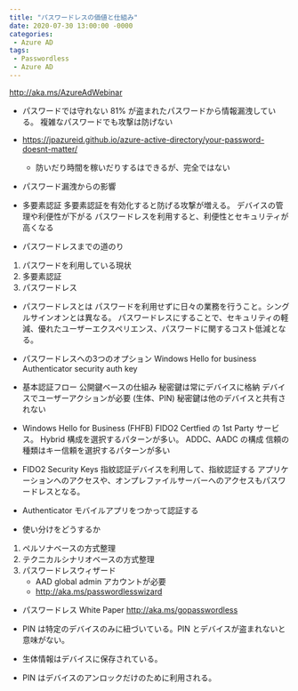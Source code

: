 ```yaml
---
title: "パスワードレスの価値と仕組み"
date: 2020-07-30 13:00:00 -0000
categories: 
 - Azure AD
tags: 
 - Passwordless
 - Azure AD
---
```

http://aka.ms/AzureAdWebinar

+ パスワードでは守れない
81% が盗まれたパスワードから情報漏洩している。
複雑なパスワードでも攻撃は防げない
+ https://jpazureid.github.io/azure-active-directory/your-password-doesnt-matter/
    + 防いだり時間を稼いだりするはできるが、完全ではない

+ パスワード漏洩からの影響

+ 多要素認証
多要素認証を有効化すると防げる攻撃が増える。
デバイスの管理や利便性が下がる
パスワードレスを利用すると、利便性とセキュリティが高くなる

+ パスワードレスまでの道のり
1. パスワードを利用している現状
2. 多要素認証
3. パスワードレス

+ パスワードレスとは
パスワードを利用せずに日々の業務を行うこと。シングルサインオンとは異なる。
パスワードレスにすることで、セキュリティの軽減、優れたユーザーエクスペリエンス、パスワードに関するコスト低減となる。

+ パスワードレスへの3つのオプション
Windows Hello for business
Authenticator
security auth key

+ 基本認証フロー
公開鍵ベースの仕組み
秘密鍵は常にデバイスに格納
デバイスでユーザーアクションが必要 (生体、PIN)
秘密鍵は他のデバイスと共有されない

+ Windows Hello for Business (FHFB)
FIDO2 Certfied の 1st Party サービス。
Hybrid 構成を選択するパターンが多い。
ADDC、AADC の構成
信頼の種類はキー信頼を選択するパターンが多い

+ FIDO2 Security Keys
指紋認証デバイスを利用して、指紋認証する
アプリケーションへのアクセスや、オンプレファイルサーバーへのアクセスもパスワードレスとなる。

+ Authenticator
モバイルアプリをつかって認証する

+ 使い分けをどうするか
1. ペルソナベースの方式整理
2. テクニカルシナリオベースの方式整理
3. パスワードレスウィザード
    + AAD global admin アカウントが必要 
    + http://aka.ms/passwordlesswizard 

+ パスワードレス White Paper
http://aka.ms/gopasswordless

+ PIN は特定のデバイスのみに紐づいている。PIN とデバイスが盗まれないと意味がない。
+ 生体情報はデバイスに保存されている。
+ PIN はデバイスのアンロックだけのために利用される。




 




